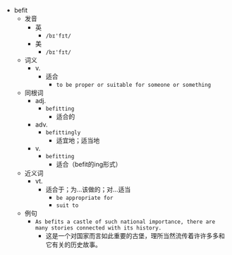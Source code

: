 - befit
  - 发音
    - 英
      - `/bɪ'fɪt/`
    - 美
      - `/bɪ'fɪt/`
  - 词义
    - v.
      - 适合
        - `to be proper or suitable for someone or something`
  - 同根词
    - adj.
      - `befitting`
        - 适合的
    - adv.
      - `befittingly`
        - 适宜地；适当地
    - v.
      - `befitting`
        - 适合（befit的ing形式）
  - 近义词
    - vt.
      - 适合于；为…该做的；对…适当
        - `be appropriate for`
        - `suit to`
  - 例句
    - `As befits a castle of such national importance, there are many stories connected with its history.`
      - 这是一个对国家而言如此重要的古堡，理所当然流传着许许多多和它有关的历史故事。

